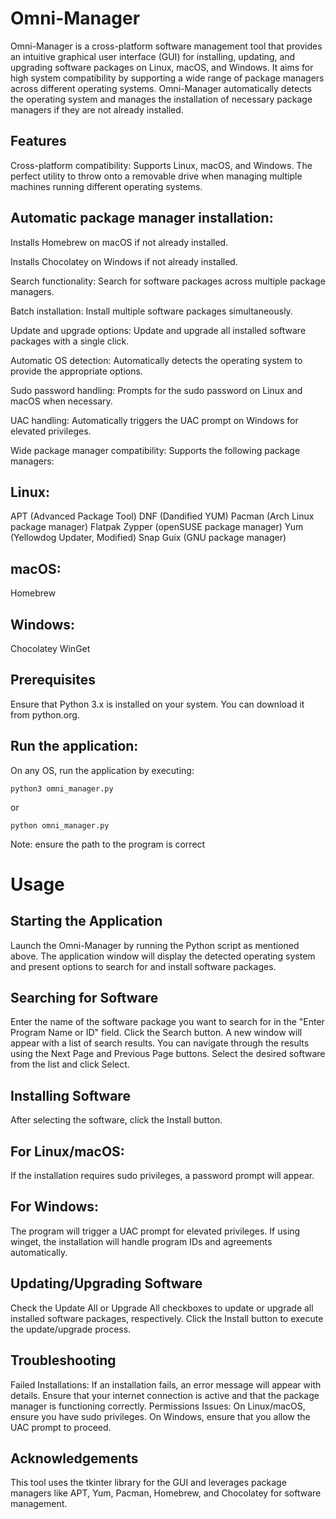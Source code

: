 # Omni-Manager
Omni-Manager is a cross-platform software management tool that provides an intuitive graphical user interface (GUI) for installing, updating, and upgrading software packages on Linux, macOS, and Windows. It aims for high system compatibility by supporting a wide range of package managers across different operating systems. Omni-Manager automatically detects the operating system and manages the installation of necessary package managers if they are not already installed.

## Features
Cross-platform compatibility: Supports Linux, macOS, and Windows. The perfect utility to throw onto a removable drive when managing multiple machines running different operating systems.

## Automatic package manager installation:

Installs Homebrew on macOS if not already installed.

Installs Chocolatey on Windows if not already installed.

Search functionality: Search for software packages across multiple package managers.

Batch installation: Install multiple software packages simultaneously.

Update and upgrade options: Update and upgrade all installed software packages with a single click.

Automatic OS detection: Automatically detects the operating system to provide the appropriate options.

Sudo password handling: Prompts for the sudo password on Linux and macOS when necessary.

UAC handling: Automatically triggers the UAC prompt on Windows for elevated privileges.

Wide package manager compatibility: Supports the following package managers:

## Linux:
APT (Advanced Package Tool)
DNF (Dandified YUM)
Pacman (Arch Linux package manager)
Flatpak
Zypper (openSUSE package manager)
Yum (Yellowdog Updater, Modified)
Snap
Guix (GNU package manager)

## macOS:
Homebrew

## Windows:
Chocolatey
WinGet

## Prerequisites
Ensure that Python 3.x is installed on your system. You can download it from python.org.

## Run the application:
On any OS, run the application by executing:

`python3 omni_manager.py`

or

`python omni_manager.py`

Note: ensure the path to the program is correct

# Usage

## Starting the Application

Launch the Omni-Manager by running the Python script as mentioned above.
The application window will display the detected operating system and present options to search for and install software packages.

## Searching for Software

Enter the name of the software package you want to search for in the "Enter Program Name or ID" field.
Click the Search button.
A new window will appear with a list of search results. You can navigate through the results using the Next Page and Previous Page buttons.
Select the desired software from the list and click Select.

## Installing Software

After selecting the software, click the Install button.

## For Linux/macOS:
If the installation requires sudo privileges, a password prompt will appear.

## For Windows:
The program will trigger a UAC prompt for elevated privileges.
If using winget, the installation will handle program IDs and agreements automatically.

## Updating/Upgrading Software
Check the Update All or Upgrade All checkboxes to update or upgrade all installed software packages, respectively.
Click the Install button to execute the update/upgrade process.

## Troubleshooting
Failed Installations: If an installation fails, an error message will appear with details. Ensure that your internet connection is active and that the package manager is functioning correctly.
Permissions Issues: On Linux/macOS, ensure you have sudo privileges. On Windows, ensure that you allow the UAC prompt to proceed.

## Acknowledgements
This tool uses the tkinter library for the GUI and leverages package managers like APT, Yum, Pacman, Homebrew, and Chocolatey for software management.

